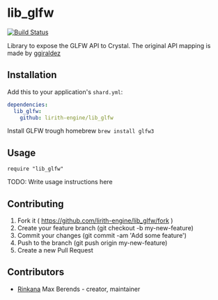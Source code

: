 # lib_glfw
[![Build Status](https://travis-ci.org/lirith-engine/lib_glfw.svg?branch=master)](https://travis-ci.org/lirith-engine/lib_glfw)

Library to expose the GLFW API to Crystal.
The original API mapping is made by [ggiraldez](https://github.com/ggiraldez/crystal-gl)

## Installation

Add this to your application's `shard.yml`:

```yaml
dependencies:
  lib_glfw:
    github: lirith-engine/lib_glfw
```

Install GLFW trough homebrew `brew install glfw3`

## Usage

```crystal
require "lib_glfw"
```

TODO: Write usage instructions here

## Contributing

1. Fork it ( https://github.com/lirith-engine/lib_glfw/fork )
2. Create your feature branch (git checkout -b my-new-feature)
3. Commit your changes (git commit -am 'Add some feature')
4. Push to the branch (git push origin my-new-feature)
5. Create a new Pull Request

## Contributors

- [Rinkana](https://github.com/Rinkana) Max Berends - creator, maintainer
